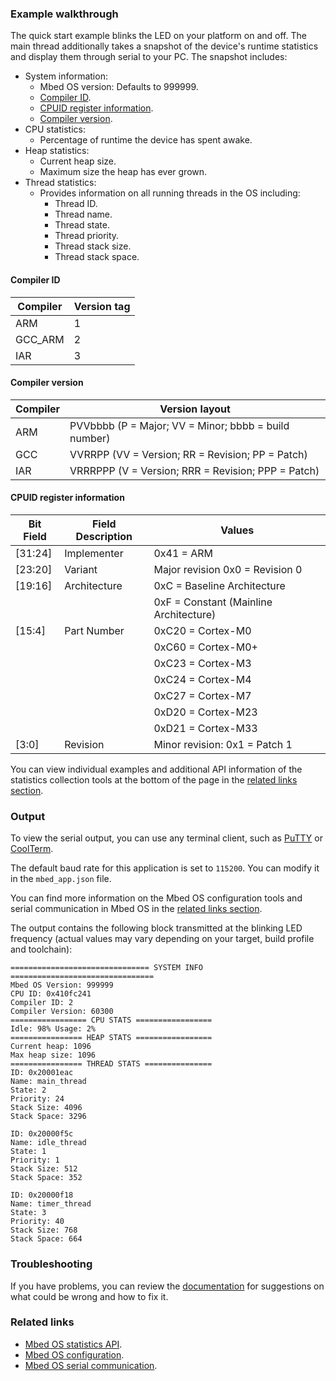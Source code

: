 ### Example walkthrough

The quick start example blinks the LED on your platform on and off. The main thread additionally takes a snapshot of the device's runtime statistics and display them through serial to your PC. The snapshot includes:

- System information:
   - Mbed OS version: Defaults to 999999.
   - [Compiler ID](#compiler-id).
   - [CPUID register information](#cpuid-register-information).
   - [Compiler version](#compiler-version).
- CPU statistics:
   - Percentage of runtime the device has spent awake.
- Heap statistics:
   - Current heap size.
   - Maximum size the heap has ever grown.
- Thread statistics:
   - Provides information on all running threads in the OS including:
      - Thread ID.
      - Thread name.
      - Thread state.
      - Thread priority.
      - Thread stack size.
      - Thread stack space.

#### Compiler ID

| Compiler | Version tag |
| -------- | ----------- |
| ARM      | 1           |
| GCC_ARM  | 2           |
| IAR      | 3           |

#### Compiler version

| Compiler | Version layout |
| -------- | -------------- |
| ARM      | PVVbbbb (P = Major; VV = Minor; bbbb = build number) |
| GCC      | VVRRPP  (VV = Version; RR = Revision; PP = Patch)    |
| IAR      | VRRRPPP (V = Version; RRR = Revision; PPP = Patch)   |

#### CPUID register information

| Bit Field | Field Description | Values |
| --------- | ----------------- | ------ |
|[31:24]    | Implementer       | 0x41 = ARM |
|[23:20]    | Variant           | Major revision 0x0  =  Revision 0 |
|[19:16]    | Architecture      | 0xC  = Baseline Architecture |
|           |                   | 0xF  = Constant (Mainline Architecture) |
|[15:4]     | Part Number       | 0xC20 =  Cortex-M0 |
|           |                   | 0xC60 = Cortex-M0+ |
|           |                   | 0xC23 = Cortex-M3  |
|           |                   | 0xC24 = Cortex-M4  |
|           |                   | 0xC27 = Cortex-M7  |
|           |                   | 0xD20 = Cortex-M23 |
|           |                   | 0xD21 = Cortex-M33 |
|[3:0]      | Revision          | Minor revision: 0x1 = Patch 1 |

You can view individual examples and additional API information of the statistics collection tools at the bottom of the page in the [related links section](#related-links).

### Output

To view the serial output, you can use any terminal client, such as [PuTTY](http://www.putty.org/) or [CoolTerm](http://freeware.the-meiers.org/).

The default baud rate for this application is set to `115200`. You can modify it in the `mbed_app.json` file.

You can find more information on the Mbed OS configuration tools and serial communication in Mbed OS in the [related links section](#related-links).

The output contains the following block transmitted at the blinking LED frequency (actual values may vary depending on your target, build profile and toolchain):

```
=============================== SYSTEM INFO  ================================
Mbed OS Version: 999999
CPU ID: 0x410fc241
Compiler ID: 2
Compiler Version: 60300
================= CPU STATS =================
Idle: 98% Usage: 2%
================ HEAP STATS =================
Current heap: 1096
Max heap size: 1096
================ THREAD STATS ===============
ID: 0x20001eac
Name: main_thread
State: 2
Priority: 24
Stack Size: 4096
Stack Space: 3296

ID: 0x20000f5c
Name: idle_thread
State: 1
Priority: 1
Stack Size: 512
Stack Space: 352

ID: 0x20000f18
Name: timer_thread
State: 3
Priority: 40
Stack Size: 768
Stack Space: 664

```

### Troubleshooting

If you have problems, you can review the [documentation](../tutorials/debugging.html) for suggestions on what could be wrong and how to fix it.

### Related links

- [Mbed OS statistics API](../apis/mbed-statistics.html).
- [Mbed OS configuration](../reference/configuration.html).
- [Mbed OS serial communication](../tutorials/serial-communication.html).

